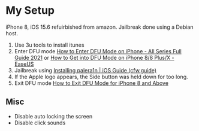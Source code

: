 # My Setup
iPhone 8, iOS 15.6 refuirbished from amazon. Jailbreak done using a Debian host.

1. Use 3u tools to install itunes
2. Enter DFU mode [How to Enter DFU Mode on iPhone - All Series Full Guide 2021](https://youtu.be/QXmrGvoSFkk?t=165) or [How to Get into DFU Mode on iPhone 8/8 Plus/X - EaseUS](https://mobi.easeus.com/ios-tips/how-to-get-into-dfu-mode-on-iphone-8-8-plus-x.html)
3. Jailbreak using [Installing palera1n | iOS Guide (cfw.guide)](https://ios.cfw.guide/installing-palera1n/)
4. If the Apple logo appears, the Side button was held down for too long. 
5. Exit DFU mode [How to Exit DFU Mode for iPhone 8 and Above](ttps://www.youtube.com/watch?v=OJoe0bjDxO8)



## Misc
- Disable auto locking the screen
- Disable click sounds